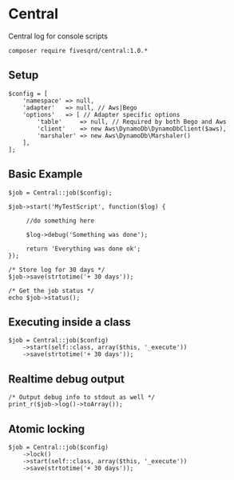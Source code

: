 # Central
Central log for console scripts

```
composer require fivesqrd/central:1.0.*
```

## Setup ##

```
$config = [
    'namespace' => null,
    'adapter'   => null, // Aws|Bego
    'options'   => [ // Adapter specific options
        'table'     => null, // Required by both Bego and Aws
        'client'    => new Aws\DynamoDb\DynamoDbClient($aws),
        'marshaler' => new Aws\DynamoDb\Marshaler()
    ], 
];
```

## Basic Example ##
```
$job = Central::job($config);

$job->start('MyTestScript', function($log) {
         
     //do something here

     $log->debug('Something was done');

     return 'Everything was done ok';
});

/* Store log for 30 days */
$job->save(strtotime('+ 30 days'));

/* Get the job status */
echo $job->status();
```

## Executing inside a class ##
```
$job = Central::job($config)
    ->start(self::class, array($this, '_execute'))
    ->save(strtotime('+ 30 days'));
```

## Realtime debug output ##
```
/* Output debug info to stdout as well */
print_r($job->log()->toArray());
```

## Atomic locking ##
```
$job = Central::job($config)
    ->lock()
    ->start(self::class, array($this, '_execute'))
    ->save(strtotime('+ 30 days'));
```
